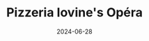---
title: Pizzeria Iovine's Opéra
address: 8 Rue Boudreau, 75009 Paris
date: 2024-06-28
ratings:
- 4
tags:
- pizza
cover: P1005441_export
---